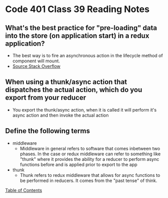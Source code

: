 # Code 401 Class 39 Reading Notes

## What's the best practice for "pre-loading" data into the store (on application start) in a redux application?
* The best way is to fire an asynchronous action in the lifecycle method of component will mount.
* [Source Stack Overflow](https://stackoverflow.com/questions/39356517/correct-way-to-pre-load-component-data-in-reactredux#:~:text=1%20Answer&text=The%20most%20'redux%2Dlike',Component%20that%20wraps%20your%20app.)

## When using a thunk/async action that dispatches the actual action, which do you export from your reducer
* You export the thunk/async action, when it is called it will perform it's async action and then invoke the actual action

## Define the following terms
* middleware
  * Middleware in general refers to software that comes inbetween two phases. In the case or redux middleware can refer to something like "thunk" where it provides the ability for a reducer to perform async functions before and is applied prior to export to the app
* thunk
  * Thunk refers to redux middleware that allows for async functions to be performed in reducers. It comes from the "past tense" of think.

[Table of Contents](README.md)